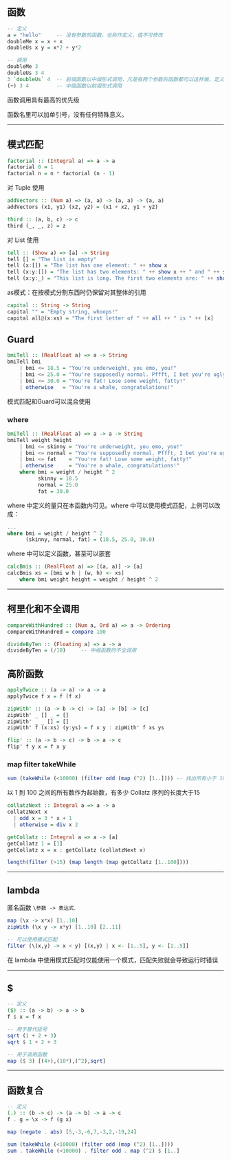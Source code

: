 ## 函数

```haskell
-- 定义
a = "hello"		-- 没有参数的函数，也称作定义，值不可修改
doubleMe x = x + x
doubleUs x y = x*2 + y*2

-- 调用
doubleMe 3
doubleUs 3 4
3 `doubleUs` 4	-- 前缀函数以中缀形式调用，凡是有两个参数的函数都可以这样做，定义函数时也可以用
(+) 3 4			-- 中缀函数以前缀形式调用
```

函数调用具有最高的优先级

函数名里可以加单引号，没有任何特殊意义。

---

## 模式匹配

```haskell
factorial :: (Integral a) => a -> a   
factorial 0 = 1   
factorial n = n * factorial (n - 1)  
```

对 Tuple 使用

```haskell
addVectors :: (Num a) => (a, a) -> (a, a) -> (a, a)   
addVectors (x1, y1) (x2, y2) = (x1 + x2, y1 + y2)

third :: (a, b, c) -> c   
third (_, _, z) = z  
```

对 List 使用

```haskell
tell :: (Show a) => [a] -> String
tell [] = "The list is empty"
tell (x:[]) = "The list has one element: " ++ show x
tell (x:y:[]) = "The list has two elements: " ++ show x ++ " and " ++ show y
tell (x:y:_) = "This list is long. The first two elements are: " ++ show x ++ " and " ++ show y
```

as模式：在按模式分割东西时仍保留对其整体的引用

```haskell
capital :: String -> String
capital "" = "Empty string, whoops!"
capital all@(x:xs) = "The first letter of " ++ all ++ " is " ++ [x]
```

## Guard

```haskell
bmiTell :: (RealFloat a) => a -> String  
bmiTell bmi  
    | bmi <= 18.5 = "You're underweight, you emo, you!"  
    | bmi <= 25.0 = "You're supposedly normal. Pffft, I bet you're ugly!"  
    | bmi <= 30.0 = "You're fat! Lose some weight, fatty!"  
    | otherwise   = "You're a whale, congratulations!"
```

模式匹配和Guard可以混合使用

### where

```haskell
bmiTell :: (RealFloat a) => a -> a -> String
bmiTell weight height
    | bmi <= skinny = "You're underweight, you emo, you!"
    | bmi <= normal = "You're supposedly normal. Pffft, I bet you're ugly!"
    | bmi <= fat    = "You're fat! Lose some weight, fatty!"
    | otherwise     = "You're a whale, congratulations!"
    where bmi = weight / height ^ 2
          skinny = 18.5
          normal = 25.0
          fat = 30.0
```

where 中定义的量只在本函数内可见。where 中可以使用模式匹配，上例可以改成：

```haskell
...  
where bmi = weight / height ^ 2  
      (skinny, normal, fat) = (18.5, 25.0, 30.0)
```

where 中可以定义函数，甚至可以嵌套

```haskell
calcBmis :: (RealFloat a) => [(a, a)] -> [a]  
calcBmis xs = [bmi w h | (w, h) <- xs] 
    where bmi weight height = weight / height ^ 2
```

---

## 柯里化和不全调用

```haskell
compareWithHundred :: (Num a, Ord a) => a -> Ordering
compareWithHundred = compare 100

divideByTen :: (Floating a) => a -> a
divideByTen = (/10)		-- 中缀函数的不全调用
```

## 高阶函数

```haskell
applyTwice :: (a -> a) -> a -> a  
applyTwice f x = f (f x)

zipWith' :: (a -> b -> c) -> [a] -> [b] -> [c]  
zipWith' _ [] _ = []  
zipWith' _ _ [] = []  
zipWith' f (x:xs) (y:ys) = f x y : zipWith' f xs ys

flip' :: (a -> b -> c) -> b -> a -> c  
flip' f y x = f x y
```

### map  filter  takeWhile

```haskell
sum (takeWhile (<10000) (filter odd (map (^2) [1..]))) -- 找出所有小于 10000，且同时为奇数和平方数的数字，求和
```

以 1 到 100 之间的所有数作为起始数，有多少 Collatz 序列的长度大于15

```haskell
collatzNext :: Integral a => a -> a
collatzNext x
  | odd x = 3 * x + 1
  | otherwise = div x 2

getCollatz :: Integral a => a -> [a]
getCollatz 1 = [1]
getCollatz x = x : getCollatz (collatzNext x)

length(filter (>15) (map length (map getCollatz [1..100])))
```

---

## lambda

匿名函数 `\参数 -> 表达式`.

```haskell
map (\x -> x*x) [1..10]
zipWith (\x y -> x*y) [1..10] [2..11]

-- 可以使用模式匹配
filter (\(x,y) -> x < y) [(x,y) | x <- [1..5], y <- [1..5]]
```

在 lambda 中使用模式匹配时仅能使用一个模式，匹配失败就会导致运行时错误

---

## $

```haskell
-- 定义
($) :: (a -> b) -> a -> b  
f $ x = f x

-- 用于替代括号
sqrt (1 + 2 + 3)
sqrt $ 1 + 2 + 3

-- 用于调用函数
map ($ 3) [(4+),(10*),(^2),sqrt]
```

---

## 函数复合

```haskell
-- 定义
(.) :: (b -> c) -> (a -> b) -> a -> c  
f . g = \x -> f (g x)

map (negate . abs) [5,-3,-6,7,-3,2,-19,24]

sum (takeWhile (<10000) (filter odd (map (^2) [1..])))
sum . takeWhile (<10000) . filter odd . map (^2) $ [1..]
```

